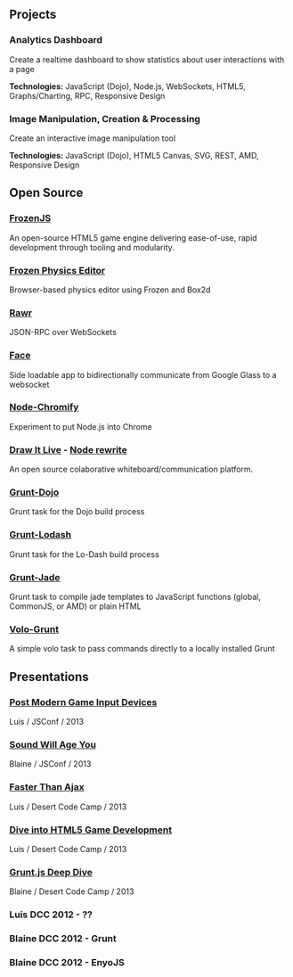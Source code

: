 ## Projects

### Analytics Dashboard

Create a realtime dashboard to show statistics about user interactions with a page

__Technologies:__ JavaScript (Dojo), Node.js, WebSockets, HTML5, Graphs/Charting, RPC, Responsive Design

### Image Manipulation, Creation & Processing

Create an interactive image manipulation tool

__Technologies:__ JavaScript (Dojo), HTML5 Canvas, SVG, REST, AMD, Responsive Design

## Open Source

### [FrozenJS](http://frozenjs.com)

An open-source HTML5 game engine delivering ease-of-use, rapid development through tooling and modularity.

### [Frozen Physics Editor](http://phated.github.io/frozen-editor/)

Browser-based physics editor using Frozen and Box2d

### [Rawr](https://github.com/iceddev/rawr)

JSON-RPC over WebSockets

### [Face](https://github.com/monteslu/Face)

Side loadable app to bidirectionally communicate from Google Glass to a websocket

### [Node-Chromify](https://github.com/iceddev/node-chromify)

Experiment to put Node.js into Chrome

### [Draw It Live](http://www.drawitlive.com/) - [Node rewrite](https://github.com/iceddev/drawitlivenode)

An open source colaborative whiteboard/communication platform.

### [Grunt-Dojo](https://github.com/phated/grunt-dojo)

Grunt task for the Dojo build process

### [Grunt-Lodash](https://github.com/lodash/grunt-lodash)

Grunt task for the Lo-Dash build process

### [Grunt-Jade](https://github.com/phated/grunt-jade)

Grunt task to compile jade templates to JavaScript functions (global, CommonJS, or AMD) or plain HTML

### [Volo-Grunt](https://github.com/phated/volo-grunt)

A simple volo task to pass commands directly to a locally installed Grunt

## Presentations

### [Post Modern Game Input Devices](https://github.com/iceddev/post-modern-game-input)

Luis / JSConf / 2013

### [Sound Will Age You](http://blog.iceddev.com/sound-will-age-you/)

Blaine / JSConf / 2013

### [Faster Than Ajax](http://azprogrammer.com/talks/dcc13_ws/)

Luis / Desert Code Camp / 2013

### [Dive into HTML5 Game Development](http://azprogrammer.com/talks/dcc13_html5/)

Luis / Desert Code Camp / 2013

### [Grunt.js Deep Dive](https://github.com/phated/dcc2013grunt)

Blaine / Desert Code Camp / 2013

### Luis DCC 2012 - ??

### Blaine DCC 2012 - Grunt

### Blaine DCC 2012 - EnyoJS
